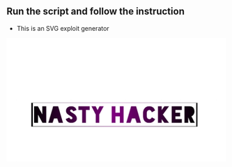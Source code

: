 ## Run the script and follow the instruction

- This is an SVG exploit generator

![](https://github.com/nu11secur1ty/Python/blob/master/Python3/EXPLOITS/CookieStealerPDF/docs/nn.jpg)
